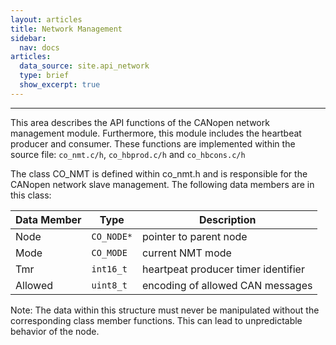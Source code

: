 ```yaml
---
layout: articles
title: Network Management
sidebar:
  nav: docs
articles:
  data_source: site.api_network
  type: brief
  show_excerpt: true
---
```


<div class="article__content" markdown="1">

  ---

  This area describes the API functions of the CANopen network management module. Furthermore, this module includes the heartbeat producer and consumer. These functions are implemented within the source file: `co_nmt.c/h`, `co_hbprod.c/h` and `co_hbcons.c/h`

  <!--more-->

  The class CO_NMT is defined within co_nmt.h and is responsible for the CANopen network slave management. The following data members are in this class:

  | Data Member | Type | Description |
  | --- | --- | --- |
  | Node | `CO_NODE*` | pointer to parent node |
  | Mode | `CO_MODE` | current NMT mode |
  | Tmr | `int16_t` | heartpeat producer timer identifier |
  | Allowed | `uint8_t` | encoding of allowed CAN messages |

  Note: The data within this structure must never be manipulated without the corresponding class member functions. This can lead to unpredictable behavior of the node.

</div>
